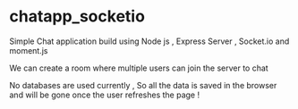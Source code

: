 # chatapp_socketio

Simple Chat application build using Node js , Express Server , Socket.io and moment.js

We can create a room where multiple users can join the server to chat 

No databases are used currently , So all the data is saved in the browser and will be gone once the user refreshes the page !
